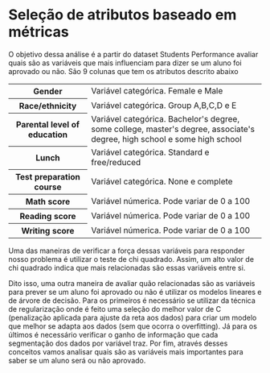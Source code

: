 

<h1>Seleção de atributos baseado em métricas</h1>

<p>O objetivo dessa análise é a partir do dataset Students Performance avaliar quais são as variáveis que mais influenciam para dizer se um aluno foi aprovado ou não.  São 9 colunas que tem os atributos descrito abaixo </p>

<table>
    <tr>
    <th>Gender</th>
        <td>Variável categórica. Female e Male</td>
    </tr>
    <tr>
        <th>Race/ethnicity</th>
           <td>Variável categórica. Group A,B,C,D e E</td>
    </tr>
    <tr>
        <th>Parental level of education</th>
           <td>Variável categórica. Bachelor's degree, some college, master's degree, associate's degree, high school e some high school</td>
    </tr>
    <tr>
        <th>Lunch</th>
           <td>Variável categórica. Standard e free/reduced </td>
    </tr>
    <tr>
        <th>Test preparation course</th>
           <td>Variável categórica. None e complete</td>
    </tr>
    <tr>
        <th>Math score</th>
           <td>Variável númerica. Pode variar de 0 a 100</td>
    </tr>
    <tr>
        <th>Reading score</th>
           <td>Variável númerica. Pode variar de 0 a 100</td>
    </tr>
    <tr>
        <th>Writing score</th>
           <td>Variável númerica. Pode variar de 0 a 100</td>
    </tr>

</table>

<p>Uma das maneiras de verificar a força dessas variáveis para responder nosso problema é utilizar o teste de chi quadrado. Assim, um alto valor de chi quadrado indica que mais relacionadas são essas variáveis entre si.</p>

<p>Dito isso, uma outra maneira de avaliar quão relacionadas são as variáveis para prever se um aluno foi aprovado ou não é utilizar os modelos lineares e de árvore de decisão.  Para os primeiros é necessário se utilizar da técnica de regularização onde é feito uma seleção do melhor valor de C (penalização aplicada para ajuste da reta aos dados) para criar um modelo que melhor se adapta aos dados (sem que ocorra o overfitting). Já para os últimos é necessário verificar o ganho de informação que cada segmentação dos dados por variável traz. Por fim, através desses conceitos vamos analisar quais são as variáveis mais importantes para saber se um aluno será ou não aprovado.</p>

